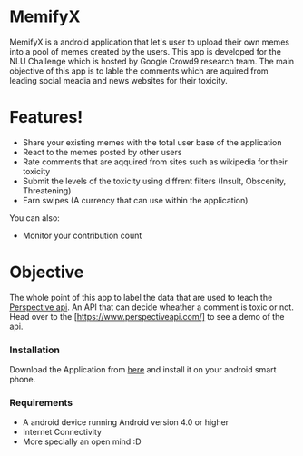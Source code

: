 # MemifyX

MemifyX is a android application that let's user to upload their own memes into a pool of memes created by the users. This app is developed for the NLU Challenge which is hosted by Google Crowd9 research team. The main objective of this app is to lable the comments which are aquired from leading social meadia and news websites for their toxicity. 
  
# Features!
  - Share your existing memes with the total user base of the application
  - React to the memes posted by other users
  - Rate comments that are aqquired from sites such as wikipedia for their toxicity
  - Submit the levels of the toxicity using diffrent filters (Insult, Obscenity, Threatening)
  - Earn swipes (A currency that can use within the application)


You can also:
  - Monitor your contribution count 

# Objective
The whole point of this app to label the data that are used to teach the [Perspective api](https://www.perspectiveapi.com/). An API that can decide wheather a comment is toxic or not. Head over to the [https://www.perspectiveapi.com/] to see a demo of the api. 

### Installation

Download the Application from [here](https://github.com/nimesha95/MemifyX/blob/master/MemifyX.apk) and install it on your android smart phone.

### Requirements
   - A android device running Android version 4.0 or higher
   - Internet Connectivity
   - More specially an open mind :D 
